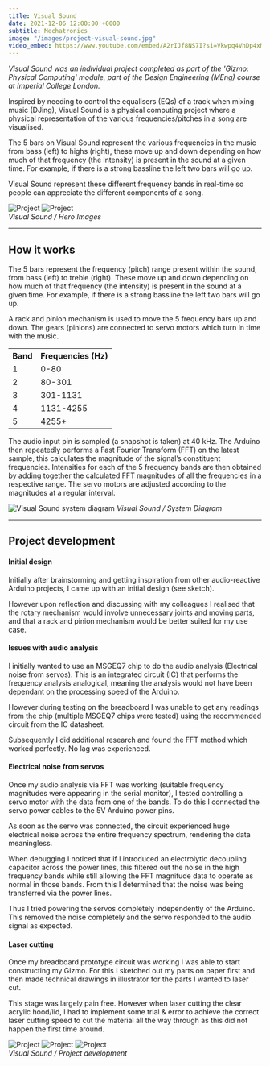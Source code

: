 ```yaml
---
title: Visual Sound
date: 2021-12-06 12:00:00 +0000
subtitle: Mechatronics
image: "/images/project-visual-sound.jpg"
video_embed: https://www.youtube.com/embed/A2rIJf8NS7I?si=Vkwpq4VhDp4xMswH
---
```


<em>Visual Sound was an individual project completed as part of the 'Gizmo: Physical Computing' module, part of the Design Engineering (MEng) course at Imperial College London.</em>

Inspired by needing to control the equalisers (EQs) of a track when mixing music (DJing), Visual Sound is a physical computing project where a physical representation of the various frequencies/pitches in a song are visualised.

The 5 bars on Visual Sound represent the various frequencies in the music from bass (left) to highs (right), these move up and down depending on how much of that frequency (the intensity) is present in the sound at a given time. For example, if there is a strong bassline the left two bars will go up.

Visual Sound represent these different frequency bands in real-time so people can appreciate the different components of a song.

<div class="gallery-box">
  <div class="gallery gallery-columns-2">
    <img src="/images/visual-sound-01.jpg" loading="lazy" alt="Project">
    <img src="/images/visual-sound-02.jpg" loading="lazy" alt="Project">
  </div>
  <em>Visual Sound / Hero Images</em>
</div>

---

## How it works

The 5 bars represent the frequency (pitch) range present within the sound, from bass (left) to treble (right). These move up and down depending on how much of that frequency (the intensity) is present in the sound at a given
time. For example, if there is a strong bassline the left two bars will go up.

A rack and pinion mechanism is used to move the 5 frequency bars up and down. The gears (pinions) are connected to servo motors which turn in time with the music.

<div class="table-container">
  <table>
    <tr><th>Band</th><th>Frequencies (Hz)</th></tr>
    <tr><td>1</td><td>0-80</td></tr>
    <tr><td>2</td><td>80-301</td></tr>
    <tr><td>3</td><td>301-1131</td></tr>
    <tr><td>4</td><td>1131-4255</td></tr>
    <tr><td>5</td><td>4255+</td></tr>
  </table>
</div>

The audio input pin is sampled (a snapshot is taken) at 40 kHz. The Arduino then repeatedly performs a Fast Fourier Transform (FFT) on the latest sample, this calculates the magnitude of the signal’s constituent frequencies. Intensities for each of the 5 frequency bands are then obtained by adding together the calculated FFT magnitudes of all the frequencies in a respective range. The servo motors are adjusted according to the magnitudes at a regular interval.

![Visual Sound system diagram](/images/visual-sound-system.png)
_Visual Sound / System Diagram_

---

## Project development

#### Initial design

Initially after brainstorming and getting inspiration from other audio-reactive Arduino projects, I came up with an initial design (see sketch).

However upon reflection and discussing with my colleagues I realised that the rotary mechanism would involve unnecessary joints and moving parts, and that a rack and pinion mechanism would be better suited for my use case.

#### Issues with audio analysis

I initially wanted to use an MSGEQ7 chip to do the audio analysis (Electrical noise from servos). This is an integrated circuit (IC) that performs the frequency analysis analogical, meaning the analysis would not have been dependant on the processing speed of the Arduino.

However during testing on the breadboard I was unable to get any readings from the chip (multiple MSGEQ7 chips were tested) using the recommended circuit from the IC datasheet.

Subsequently I did additional research and found the FFT method which worked perfectly. No lag was experienced.

#### Electrical noise from servos

Once my audio analysis via FFT was working (suitable frequency magnitudes were appearing in the serial monitor), I tested controlling a servo motor with the data from one of the bands. To do this I connected the servo power cables to the 5V Arduino power pins.

As soon as the servo was connected, the circuit experienced huge electrical noise across the entire frequency spectrum, rendering the data meaningless.

When debugging I noticed that if I introduced an electrolytic decoupling capacitor across the power lines, this filtered out the noise in the high frequency bands while still allowing the FFT magnitude data to operate as normal in those bands. From this I determined that the noise was being transferred via the power lines.

Thus I tried powering the servos completely independently of the Arduino. This removed the noise completely and the servo responded to the audio signal as expected.

#### Laser cutting

Once my breadboard prototype circuit was working I was able to start constructing my Gizmo. For this I sketched out my parts on paper first and then made technical drawings in illustrator for the parts I wanted to laser cut.

This stage was largely pain free. However when laser cutting the clear acrylic hood/lid, I had to implement some trial & error to achieve the correct laser cutting speed to cut the material all the way through as this did not happen the first time around.

<div class="gallery-box">
  <div class="gallery gallery-columns-2">
    <img src="/images/visual-sound-03.png" loading="lazy" alt="Project">
    <img src="/images/visual-sound-04.png" loading="lazy" alt="Project">
    <img src="/images/visual-sound-05.png" loading="lazy" alt="Project">
  </div>
  <em>Visual Sound / Project development</em>
</div>
